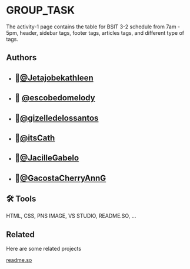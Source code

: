 # GROUP_TASK

The activity-1 page contains the table for BSIT 3-2 schedule from 7am - 5pm, header, sidebar tags, footer tags, articles tags, and different type of tags.
## Authors

- ## 🚀[@Jetajobekathleen](https://github.com/Jetajobekathleen)
- ## 🚀 [@escobedomelody](https://github.com/escobedomelody)
- ## 🚀[@gizelledelossantos](https://github.com/gizelledelossantos)
- ## 🚀[@itsCath](https://github.com/itsCath)
- ## 🚀[@JacilleGabelo](https://github.com/JacilleGabelo)
- ## 🚀[@GacostaCherryAnnG](https://github.com/GacostaCherryAnnG)
## 🛠 Tools
HTML, CSS, PNS IMAGE, VS STUDIO, README.SO, ...
## Related

Here are some related projects

[readme.so](https://readme.so/editor)

